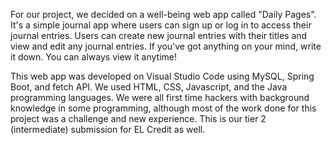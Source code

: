 For our project, we decided on a well-being web app called "Daily Pages". It's a simple journal app where users can sign up or log in to access their journal entries. Users can create new journal entries with their titles and view and edit any journal entries. If you've got anything on your mind, write it down. You can always view it anytime!

This web app was developed on Visual Studio Code using MySQL, Spring Boot, and fetch API. We used HTML, CSS, Javascript, and the Java programming languages. We were all first time hackers with background knowledge in some programming, although most of the work done for this project was a challenge and new experience. This is our tier 2 (intermediate) submission for EL Credit as well. 
